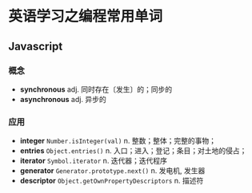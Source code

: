 # 英语学习之编程常用单词

## Javascript
### 概念
- **synchronous** adj. 同时存在〔发生〕的；同步的
- **asynchronous** adj. 异步的

### 应用
- **integer** `Number.isInteger(val)` n. 整数；整体；完整的事物；
- **entries** `Object.entries()` n. 入口；进入；登记；条目；对土地的侵占；
- **iterator** `Symbol.iterator` n. 迭代器；迭代程序
- **generator** `Generator.prototype.next()` n. 发电机, 发生器
- **descriptor** `Object.getOwnPropertyDescriptors` n. 描述符
